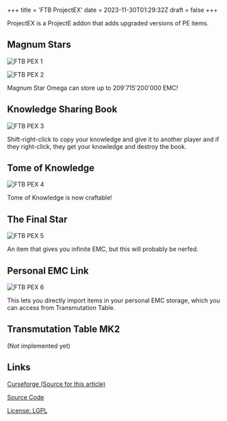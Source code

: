 +++
title = 'FTB ProjectEX'
date = 2023-11-30T01:29:32Z
draft = false
+++

ProjectEX is a ProjectE addon that adds upgraded versions of PE items.

## Magnum Stars

![FTB PEX 1](https://i.imgur.com/dag3vqF.png)

![FTB PEX 2](https://i.imgur.com/vsKKiCG.png)

Magnum Star Omega can store up to 209'715'200'000 EMC!

## Knowledge Sharing Book

![FTB PEX 3](https://i.imgur.com/vCSFrT2.png)

Shift-right-click to copy your knowledge and give it to another player and if they right-click, they get your knowledge and destroy the book.

## Tome of Knowledge

![FTB PEX 4](https://i.imgur.com/fomkXjA.png)

Tome of Knowledge is now craftable!

## The Final Star

![FTB PEX 5](https://i.imgur.com/Qks57rO.png)

An item that gives you infinite EMC, but this will probably be nerfed.

## Personal EMC Link

![FTB PEX 6](https://i.imgur.com/5QkiRkq.png)

This lets you directly import items in your personal EMC storage, which you can access from Transmutation Table.

## Transmutation Table MK2

(Not implemented yet)

## Links

[Curseforge (Source for this article)](https://www.curseforge.com/minecraft/mc-mods/projectex)

[Source Code](https://github.com/FTBTeam/FTB-ProjectEX)

[License: LGPL](https://raw.githubusercontent.com/FTBTeam/FTB-ProjectEX/main/LICENSE.txt)
